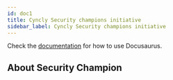 ```yaml
---
id: doc1
title: Cyncly Security champions initiative
sidebar_label: Cyncly Security champions initiative
---
```


Check the [documentation](https://docusaurus.io) for how to use Docusaurus.


## About Security Champion

